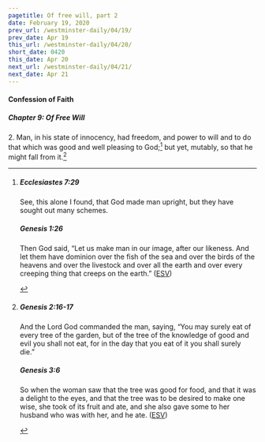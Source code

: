 ```yaml
---
pagetitle: Of free will, part 2
date: February 19, 2020
prev_url: /westminster-daily/04/19/
prev_date: Apr 19
this_url: /westminster-daily/04/20/
short_date: 0420
this_date: Apr 20
next_url: /westminster-daily/04/21/
next_date: Apr 21
---
```


#### Confession of Faith

##### Chapter 9: Of Free Will

2\. Man, in his state of innocency, had freedom, and power to will and to do that which was good and well pleasing to God;[^fnref:wcf1] but yet, mutably, so that he might fall from it.[^fnref:wcf2]

[^fnref:wcf1]: <div class="esv"><h5>Ecclesiastes 7:29</h5> <div class="esv-text"><p id="p21007029.01-1">See, this alone I found, that God made man upright, but they have sought out many schemes.</p> </div><h5>Genesis 1:26</h5> <div class="esv-text"><p id="p01001026.01-2">Then God said, &#8220;Let us make man in our image, after our likeness. And let them have dominion over the fish of the sea and over the birds of the heavens and over the livestock and over all the earth and over every creeping thing that creeps on the earth.&#8221;  (<a href="http://www.esv.org" class="copyright">ESV</a>)</p> </div> </div>

[^fnref:wcf2]: <div class="esv"><h5>Genesis 2:16-17</h5> <div class="esv-text"><p id="p01002016.01-1">And the <span class="small-caps">Lord</span> God commanded the man, saying, &#8220;You may surely eat of every tree of the garden, but of the tree of the knowledge of good and evil you shall not eat, for in the day that you eat of it you shall surely die.&#8221;</p> </div><h5>Genesis 3:6</h5> <div class="esv-text"><p id="p01003006.01-2">So when the woman saw that the tree was good for food, and that it was a delight to the eyes, and that the tree was to be desired to make one wise, she took of its fruit and ate, and she also gave some to her husband who was with her, and he ate.  (<a href="http://www.esv.org" class="copyright">ESV</a>)</p> </div> </div>

